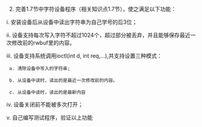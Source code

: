 2. 完善1.7节中字符设备程序（相关知识点1.7节），使之满足以下功能：

i. 安装设备后从设备中读出字符串为自己学号的后3位；

 ii.  设备支持每次写入字符不超过1024个，超过部分被丢弃，并且能够保存最近一次修改前的rwbuf里的内容。

 iii. 设备支持系统调用ioctl(int d, int req,…),共支持设置三种模式：

     a. 清除设备中写入的字符串; 

     b. 从设备中读时，读出的是最近一次修改前的内容。 

     c. 从设备中读时，读出的是最新内容

 iv. 设备关闭前不能被多次打开；

 v. 自己编写测试程序，验证以上功能

